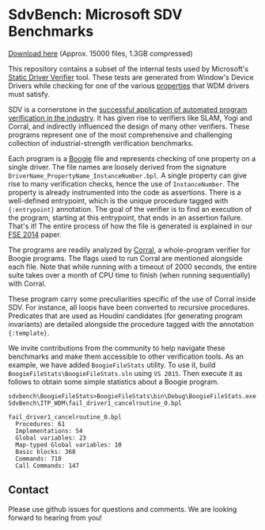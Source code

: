  # SdvBench: Microsoft SDV Benchmarks

[Download here](https://www.microsoft.com/en-us/download/details.aspx?id=55656) (Approx. 15000 files, 1.3GB compressed)

This repository contains a subset of the internal tests used by Microsoft's [Static Driver Verifier](https://docs.microsoft.com/en-us/windows-hardware/drivers/devtest/static-driver-verifier) tool. These tests are generated from Window's Device Drivers while checking for one of the various [properties](https://msdn.microsoft.com/en-us/library/windows/hardware/ff551714) that WDM drivers must satisfy. 

SDV is a cornerstone in the [successful application of automated program verification in the industry](http://dl.acm.org/citation.cfm?id=1965743). It has given rise to verifiers like SLAM, Yogi and Corral, and indirectly influenced the design of many other verifiers. These programs represent one of the most comprehensive and challenging collection of industrial-strength verification benchmarks. 

Each program is a [Boogie](https://github.com/boogie-org/boogie) file and represents checking of one property on a single driver. The file names are loosely derived from the signature `DriverName_PropertyName_InstanceNumber.bpl`. A single property can give rise to many verification checks, hence the use of `InstanceNumber`. The property is already instrumented into the code as assertions. There is a well-defined entrypoint, which is the unique procedure tagged with `{:entrypoint}` annotation. The goal of the verifier is to find an execution of the program, starting at this entrypoint, that ends in an assertion failure. That's it! The entire process of how the file is generated is explained in our [FSE 2014](https://www.microsoft.com/en-us/research/publication/powering-the-static-driver-verifier-using-corral/) paper. 

The programs are readily analyzed by [Corral](https://www.microsoft.com/en-us/research/project/q-program-verifier/), a whole-program verifier for Boogie programs. The flags used to run Corral are mentioned alongside each file. Note that while running with a timeout of 2000 seconds, the entire suite takes over a month of CPU time to finish (when running sequentially) with Corral. 

These program carry some preculiarities specific of the use of Corral inside SDV. For instance, all loops have been converted to recursive procedures. Predicates that are used as Houdini candidates (for generating program invariants) are detailed alongside the procedure tagged with the annotation `{:template}`. 

We invite contributions from the community to help navigate these benchmarks and make them accessible to other verification tools. As an example, we have added `BoogieFileStats` utility. To use it, build `BoogieFileStats\BoogieFileStats.sln` using `VS 2015`. Then execute it as follows to obtain some simple statistics about a Boogie program.

```
sdvbench\BoogieFileStats>BoogieFileStats\bin\Debug\BoogieFileStats.exe SdvBench\ITP_WDM\fail_driver1_cancelroutine_0.bpl

fail_driver1_cancelroutine_0.bpl
  Procedures: 61
  Implementations: 54
  Global variables: 23
  Map-typed Global variables: 10
  Basic blocks: 368
  Commands: 710
  Call Commands: 147
```

## Contact

Please use github issues for questions and comments. We are looking forward to hearing from you!
